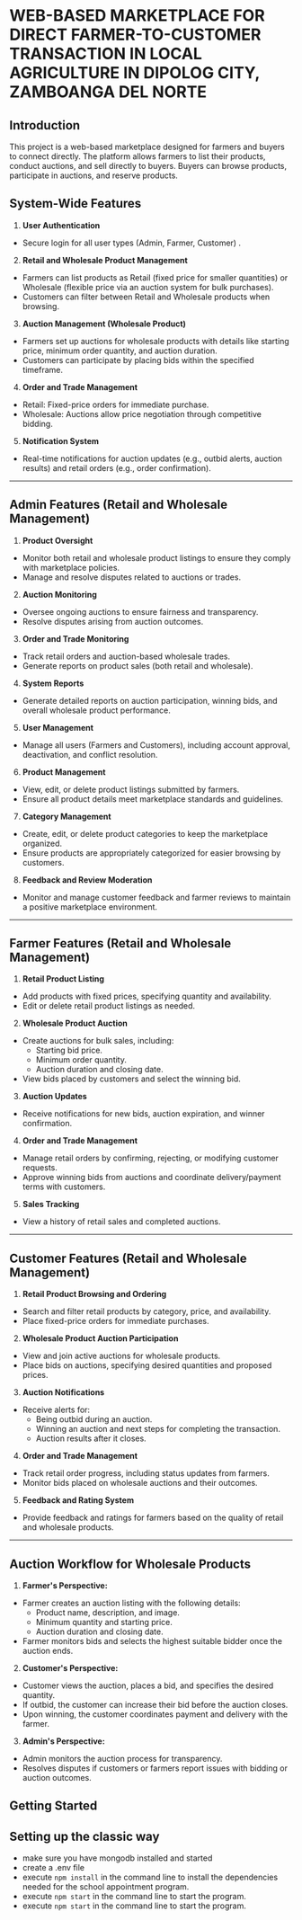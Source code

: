 # WEB-BASED MARKETPLACE FOR DIRECT FARMER-TO-CUSTOMER TRANSACTION IN LOCAL AGRICULTURE IN DIPOLOG CITY, ZAMBOANGA DEL NORTE

## Introduction

This project is a web-based marketplace designed for farmers and buyers to connect directly. The platform allows farmers to list their products, conduct auctions, and sell directly to buyers. Buyers can browse products, participate in auctions, and reserve products.



## System-Wide Features

1.	**User Authentication**

-	Secure login for all user types (Admin, Farmer, Customer) .

2.	**Retail and Wholesale Product Management**

-	Farmers can list products as Retail (fixed price for smaller quantities) or Wholesale (flexible price via     an auction system for bulk purchases).
-	Customers can filter between Retail and Wholesale products when browsing.

3.	**Auction Management (Wholesale Product)**

-	Farmers set up auctions for wholesale products with details like starting price, minimum order quantity, and auction duration.
-	Customers can participate by placing bids within the specified timeframe.

4.	**Order and Trade Management**

-	Retail: Fixed-price orders for immediate purchase.
-	Wholesale: Auctions allow price negotiation through competitive bidding.

5.	**Notification System**

-	Real-time notifications for auction updates (e.g., outbid alerts, auction results) and retail orders (e.g., order confirmation).
________________________________________

## Admin Features (Retail and Wholesale Management)

1.	**Product Oversight**

-	Monitor both retail and wholesale product listings to ensure they comply with marketplace policies.
-	Manage and resolve disputes related to auctions or trades.

2.	**Auction Monitoring**

-	Oversee ongoing auctions to ensure fairness and transparency.
-	Resolve disputes arising from auction outcomes.

3.	**Order and Trade Monitoring**

-	Track retail orders and auction-based wholesale trades.
-	Generate reports on product sales (both retail and wholesale).

4.	**System Reports**

-	Generate detailed reports on auction participation, winning bids, and overall wholesale product performance.

5.	**User Management**

-	Manage all users (Farmers and Customers), including account approval, deactivation, and conflict resolution.

6.	**Product Management**

-	View, edit, or delete product listings submitted by farmers.
-	Ensure all product details meet marketplace standards and guidelines.

7.	**Category Management**

-	Create, edit, or delete product categories to keep the marketplace organized.
-	Ensure products are appropriately categorized for easier browsing by customers.

8.	**Feedback and Review Moderation**

-	Monitor and manage customer feedback and farmer reviews to maintain a positive marketplace environment.

________________________________________


## Farmer Features (Retail and Wholesale Management)

1.	**Retail Product Listing**

-	Add products with fixed prices, specifying quantity and availability.
-	Edit or delete retail product listings as needed.

2.	**Wholesale Product Auction**
-	Create auctions for bulk sales, including:
	- Starting bid price.
	- Minimum order quantity.
	- Auction duration and closing date.
-	View bids placed by customers and select the winning bid.

3.	**Auction Updates**

-	Receive notifications for new bids, auction expiration, and winner confirmation.

4.	**Order and Trade Management**

-	Manage retail orders by confirming, rejecting, or modifying customer requests.
-	Approve winning bids from auctions and coordinate delivery/payment terms with customers.

5.	**Sales Tracking**

-	View a history of retail sales and completed auctions.
________________________________________

## Customer Features (Retail and Wholesale Management)

1.	**Retail Product Browsing and Ordering**

-	Search and filter retail products by category, price, and availability.
-	Place fixed-price orders for immediate purchases.

2.	**Wholesale Product Auction Participation**

-	View and join active auctions for wholesale products.
-	Place bids on auctions, specifying desired quantities and proposed prices.

3.	**Auction Notifications**

-	Receive alerts for:
	- Being outbid during an auction.
	- Winning an auction and next steps for completing the transaction.
	- Auction results after it closes.

4.	**Order and Trade Management**

-	Track retail order progress, including status updates from farmers.
-	Monitor bids placed on wholesale auctions and their outcomes.

5.	**Feedback and Rating System**

-	Provide feedback and ratings for farmers based on the quality of retail and wholesale products.
________________________________________

## Auction Workflow for Wholesale Products

1.	**Farmer's Perspective:**

-	Farmer creates an auction listing with the following details:
	- Product name, description, and image.
	- Minimum quantity and starting price.
	- Auction duration and closing date.
-	Farmer monitors bids and selects the highest suitable bidder once the auction ends.

2.	**Customer's Perspective:**

-	Customer views the auction, places a bid, and specifies the desired quantity.
-	If outbid, the customer can increase their bid before the auction closes.
-	Upon winning, the customer coordinates payment and delivery with the farmer.

3.	**Admin's Perspective:**

-	Admin monitors the auction process for transparency.
-	Resolves disputes if customers or farmers report issues with bidding or auction outcomes.

## Getting Started

## Setting up the classic way
- make sure you have mongodb installed and started
- create a .env file
- execute `npm install` in the command line to install the dependencies needed for the school appointment program.
- execute `npm start` in the command line to start the program.
- execute `npm start` in the command line to start the program.
